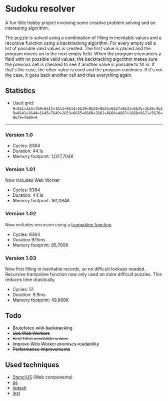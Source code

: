 # Sudoku resolver

A fun little hobby project involving some creative problem solving and an interesting algorithm. 

The puzzle is solved using a combination of filling in inevitable values and a recursive function using a backtracking algorithm. For every empty cell a list of possible valid values is created. The first value is placed and the program moves on to the next empty field. When the program encounters a field with no possible valid values, the backtracking algorithm makes sure the previous cell is checked to see if another value is possible to fill in. If that's the case, the other value is used and the program continues. If it's not the case, it goes back another cell and tries everything again.

## Statistics
- Used grid:
`0=5&1=3&4=7&9=6&12=1&13=9&14=5&19=9&20=8&25=6&27=8&31=6&35=3&36=4&39=8&41=3&44=1&45=7&49=2&53=6&55=6&60=2&61=8&66=4&67=1&68=9&71=5&76=8&79=7&80=9`
--- 
### Version 1.0
- Cycles: 8364
- Duration: 44.1s
- Memory footprint: 1,027,704K
### Version 1.01
Now includes Web Worker
- Cycles: 8364
- Duration: 44.1s
- Memory footprint: 161,084K

### Version 1.02
Now includes recursion using a [trampoline function](https://blog.logrocket.com/using-trampolines-to-manage-large-recursive-loops-in-javascript-d8c9db095ae3/)
- Cycles: 8364
- Duration 975ms
- Memory footprint: 85,700K

### Version 1.03
Now first filling in inevitable records, so no difficult lookups needed. Recursive trampoline function now only used on more difficult puzzles. This reduces time drastically. 
- Cycles: 51
- Duration: 9.9ms
- Memory footprint: 49,868K

## Todo
- ~~Bruteforce with backtracking~~
- ~~Use Web Workers~~
- ~~First fill in inevitable values~~
- ~~Improve Web Worker promises readability~~
- ~~Performance improvements~~

## Used techniques
- [StencilJS](https://www.npmjs.com/package/@stencil/core) (Web components)
- [qs](https://www.npmjs.com/package/qs)
- [lodash](https://www.npmjs.com/package/lodash)
- [jest](https://www.npmjs.com/package/jest)
